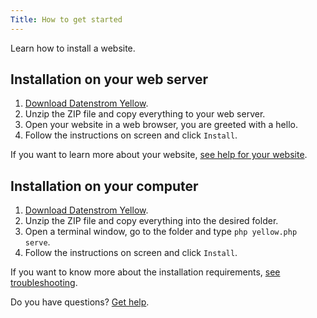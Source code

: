 ```yaml
---
Title: How to get started
---
```

Learn how to install a website.

## Installation on your web server

1. [Download Datenstrom Yellow](https://github.com/datenstrom/yellow/archive/main.zip).
2. Unzip the ZIP file and copy everything to your web server.
3. Open your website in a web browser, you are greeted with a hello.
4. Follow the instructions on screen and click `Install`.

If you want to learn more about your website, [see help for your website](.).

## Installation on your computer

1. [Download Datenstrom Yellow](https://github.com/datenstrom/yellow/archive/main.zip).
2. Unzip the ZIP file and copy everything into the desired folder.
3. Open a terminal window, go to the folder and type `php yellow.php serve`.
4. Follow the instructions on screen and click `Install`.

If you want to know more about the installation requirements, [see troubleshooting](troubleshooting).

Do you have questions? [Get help](.).
